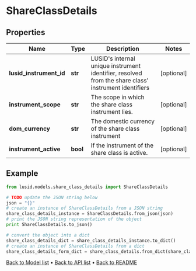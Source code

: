 # ShareClassDetails


## Properties
Name | Type | Description | Notes
------------ | ------------- | ------------- | -------------
**lusid_instrument_id** | **str** | LUSID&#39;s internal unique instrument identifier, resolved from the share class&#39; instrument identifiers | [optional] 
**instrument_scope** | **str** | The scope in which the share class instrument lies. | [optional] 
**dom_currency** | **str** | The domestic currency of the share class instrument | [optional] 
**instrument_active** | **bool** | If the instrument of the share class is active. | [optional] 

## Example

```python
from lusid.models.share_class_details import ShareClassDetails

# TODO update the JSON string below
json = "{}"
# create an instance of ShareClassDetails from a JSON string
share_class_details_instance = ShareClassDetails.from_json(json)
# print the JSON string representation of the object
print ShareClassDetails.to_json()

# convert the object into a dict
share_class_details_dict = share_class_details_instance.to_dict()
# create an instance of ShareClassDetails from a dict
share_class_details_form_dict = share_class_details.from_dict(share_class_details_dict)
```
[Back to Model list](../README.md#documentation-for-models) &#8226; [Back to API list](../README.md#documentation-for-api-endpoints) &#8226; [Back to README](../README.md)


